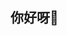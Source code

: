 ## 你好呀👋

<!--
**zoulobb/zoulobb** 是一个 ✨ _special_ ✨ 存储库，因为它的 `README.md` （此文件）出现在您的 GitHub 个人资料上。

这里有一些可以帮助您入门的想法:

- 🔭 我目前正在研究 ...
- 🌱 我目前正在学习 ...
- 👯 我正在寻求合作 ...
- 🤔 我正在寻求帮助 ...
- 💬 询问我有关 ...
- 📫 如何联系我: ...
- 😄 TG@zhwyTGzh: ...
- ⚡ 有趣的事实: ...
- 👿 git clone https://github.com/zoulobb/zoulobb.git
-->
